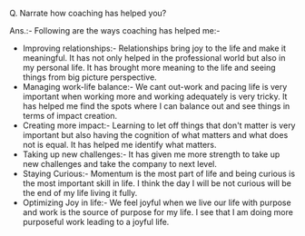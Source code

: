 
Q. Narrate how coaching has helped you?

Ans.:- Following are the ways coaching has helped me:-

- Improving relationships:- Relationships bring joy to the life and make it meaningful. It has not only helped in the professional world but also in my personal life. It has brought more meaning to the life and seeing things from big picture perspective.
- Managing work-life balance:- We cant out-work and pacing life is very important when working more and working adequately is very tricky. It has helped me find the spots where I can balance out and see things in terms of impact creation.
- Creating more impact:- Learning to let off things that don't matter is very important but also having the cognition of what matters and what does not is equal. It has helped me identify what matters.
- Taking up new challenges:- It has given me more strength to take up new challenges and take the company to next level.
- Staying Curious:- Momentum is the most part of life and being curious is the most important skill in life. I think the day I will be not curious will be the end of my life living it fully.
- Optimizing Joy in life:- We feel joyful when we live our life with purpose and work is the source of purpose for my life. I see that I am doing more purposeful work leading to a joyful life.
